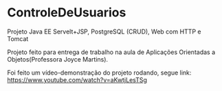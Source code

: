 # ControleDeUsuarios
Projeto Java EE Servelt+JSP, PostgreSQL (CRUD), Web com HTTP e Tomcat 

Projeto feito para entrega de trabalho na aula de Aplicações Orientadas a Objetos(Professora Joyce Martins).

Foi feito um vídeo-demonstração do projeto rodando, segue link: https://www.youtube.com/watch?v=aKwtjLesTSg

